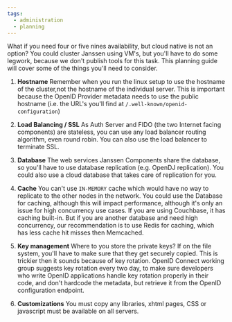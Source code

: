 ```yaml
---
tags:
  - administration
  - planning
---
```


What if you need four or five nines availability, but cloud native is not
an option? You could cluster Janssen using VM's, but you'll have to do
some legwork, because we don't publish tools for this task. This planning
guide will cover some of the things you'll need to consider.

1. **Hostname** Remember when you run the linux setup to use the hostname of the
cluster,not the hostname of the individual server.  This is important because
the OpenID Provider metadata needs to use the public hostname (i.e. the URL's
you'll find at `/.well-known/openid-configuration`)

1. **Load Balancing / SSL** As Auth Server and FIDO (the two Internet facing
components) are stateless,  you can use any load balancer routing algorithm,
even round robin. You can also use the load balancer to terminate SSL.

1. **Database** The web services Janssen Components share the database, so
you'll have to use database replication (e.g. OpenDJ replication). You could
also use a cloud database that takes care of replication for you.

1. **Cache** You can't use `IN-MEMORY` cache which would have no way to
replicate to the other nodes in the network. You could use the Database
for caching, although this will impact performance, although it's only an
issue for high concurrency use cases. If you are using Couchbase, it has
caching built-in. But if you are another database and need high concurrency,
our recommendation is to use Redis for caching, which has less cache hit
misses then Memcached.

1. **Key management** Where to you store the private keys? If on the file
system, you'll have to make sure that they get securely copied. This is
trickier then it sounds because of key rotation. OpenID Connect working group
suggests key rotation every two day, to make sure developers who write OpenID
applications handle key rotation properly in their code, and don't hardcode
the metadata, but retrieve it from the OpenID configuration endpoint.

1. **Customizations** You must copy any libraries, xhtml pages, CSS or
javascript must be available on all servers.
